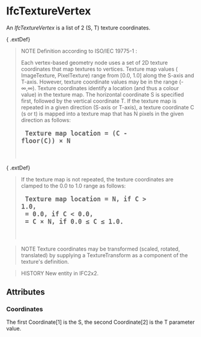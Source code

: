 # IfcTextureVertex

An _IfcTextureVertex_ is a list of 2 (S, T) texture coordinates.
<!-- end of short definition -->


{ .extDef}
> NOTE Definition according to ISO/IEC 19775-1 :
>
> Each vertex-based geometry node uses a set of 2D texture coordinates that map textures to vertices. Texture map values ( ImageTexture, PixelTexture) range from [0.0, 1.0] along the S-axis and T-axis. However, texture coordinate values may be in the range (-∞,∞). Texture coordinates identify a location (and thus a colour value) in the texture map. The horizontal coordinate S is specified first, followed by the vertical coordinate T. If the texture map is repeated in a given direction (S-axis or T-axis), a texture coordinate C (s or t) is mapped into a texture map that has N pixels in the given direction as follows: <pre style=" font-size:larger;">
<b>Texture map location = (C - floor(C)) × N</b>
</pre>

{ .extDef}
> If the texture map is not repeated, the texture coordinates are clamped to the 0.0 to 1.0 range as follows: <pre style=" font-size:larger;">
<b>Texture map location = N,   if C > 1.0,
<br>           = 0.0,  if C < 0.0,
<br>           = C × N, if 0.0 ≤ C ≤ 1.0.</b>
</pre>

> NOTE Texture coordinates may be transformed (scaled, rotated, translated) by supplying a TextureTransform as a component of the texture's definition.

> HISTORY New entity in IFC2x2.

## Attributes

### Coordinates
The first Coordinate[1] is the S, the second Coordinate[2] is the T parameter value.
